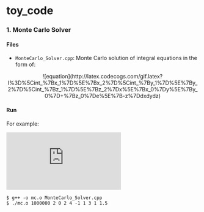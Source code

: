 # toy_code

### 1. Monte Carlo Solver

#### Files

* ```MonteCarlo_Solver.cpp```: Monte Carlo solution of integral equations in the form of:

<center>![equation](http://latex.codecogs.com/gif.latex?I%3D%5Cint_%7Bx_1%7D%5E%7Bx_2%7D%5Cint_%7By_1%7D%5E%7By_2%7D%5Cint_%7Bz_1%7D%5E%7Bz_2%7Dx%5E%7Bx_0%7Dy%5E%7By_0%7D&plus;%7Bz_0%7De%5E%7B-z%7Ddxdydz)</center>

#### Run

For example:

![equation](http://latex.codecogs.com/gif.latex?%24%24I%3D%5Cint_%7B0%7D%5E%7B2%7D%5Cint_%7B-1%7D%5E%7B1%7D%5Cint_%7B1%7D%5E%7B1.5%7Dx%5E%7B2%7Dy%5E%7B4%7D&plus;%7B3%7De%5E%7B-z%7Ddxdydz%24%24)

```
$ g++ -o mc.o MonteCarlo_Solver.cpp 
$ ./mc.o 1000000 2 0 2 4 -1 1 3 1 1.5
```

